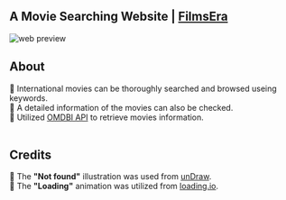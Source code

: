 ## A Movie Searching Website | [FilmsEra](https://films-era.vercel.app)

![web preview](./src/img/website_demo.gif)

## About
🔰 International movies can be thoroughly searched and browsed useing keywords.<br>
🔰 A detailed information of the movies can also be checked.<br>
🔰 Utilized [OMDBI API](http://www.omdbapi.com/) to retrieve movies information. <br>
<br>
## Credits
🔰 The **"Not found"** illustration was used from [unDraw](https://undraw.co/).<br>
🔰 The **"Loading"** animation was utilized from [loading.io](https://loading.io/).<br>


